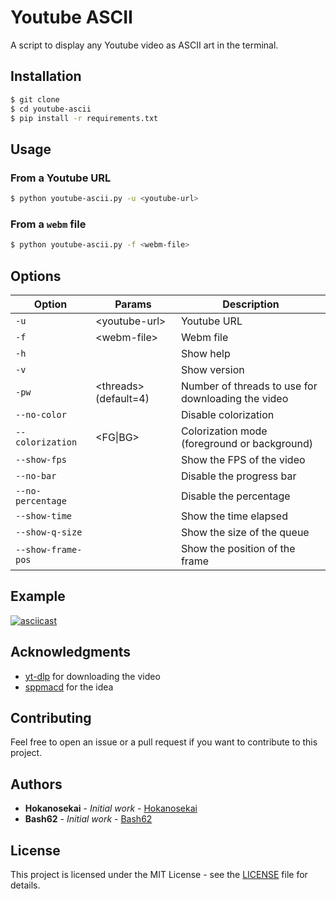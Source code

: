# Youtube ASCII

A script to display any Youtube video as ASCII art in the terminal.

## Installation

```bash
$ git clone
$ cd youtube-ascii
$ pip install -r requirements.txt
```

## Usage

### From a Youtube URL

```bash
$ python youtube-ascii.py -u <youtube-url>
```

### From a `webm` file

```bash
$ python youtube-ascii.py -f <webm-file>
```

## Options

| Option | Params | Description |
| --- | --- | --- |
| `-u` | \<youtube-url> | Youtube URL |
| `-f` | \<webm-file> | Webm file |
| `-h` | | Show help |
| `-v` | | Show version |
| `-pw` | \<threads> (default=4) | Number of threads to use for downloading the video |
| `--no-color` | | Disable colorization |
| `--colorization` | \<FG\|BG> | Colorization mode (foreground or background) |
| `--show-fps` | | Show the FPS of the video |
| `--no-bar` | | Disable the progress bar |
| `--no-percentage` | | Disable the percentage |
| `--show-time` | | Show the time elapsed |
| `--show-q-size` | | Show the size of the queue |
| `--show-frame-pos` | | Show the position of the frame |

## Example

[![asciicast](https://asciinema.org/a/1.png)](https://asciinema.org/a/1)

## Acknowledgments

* [yt-dlp](https://github.com/yt-dlp/yt-dlp) for downloading the video
* [sppmacd](https://gist.github.com/sppmacd/0a806c65ce634b2825c4016c88b73c73) for the idea

## Contributing

Feel free to open an issue or a pull request if you want to contribute to this project.

## Authors

* **Hokanosekai** - *Initial work* - [Hokanosekai](https://github.com/Hokanosekai)
* **Bash62** - *Initial work* - [Bash62](https://github.com/Bash62)

## License

This project is licensed under the MIT License - see the [LICENSE](LICENSE) file for details.

